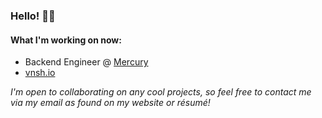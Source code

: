 ### Hello! 👋🏼

#### What I'm working on now:

- Backend Engineer @ [Mercury](https://mercury.com)
- [vnsh.io](https://vnsh.io)

*I'm open to collaborating on any cool projects, so feel free to contact me via my email as found on my website or résumé!*
